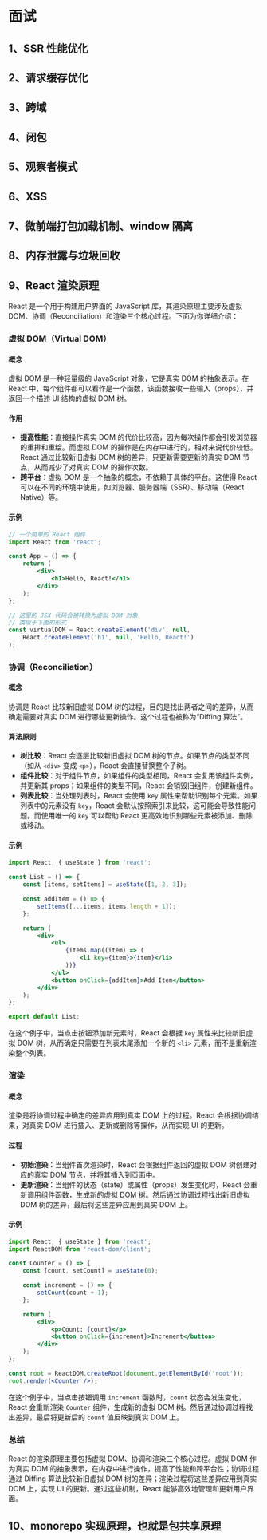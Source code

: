 # 面试

## 1、SSR 性能优化

## 2、请求缓存优化

## 3、跨域

## 4、闭包

## 5、观察者模式

## 6、XSS

## 7、微前端打包加载机制、window 隔离

## 8、内存泄露与垃圾回收

## 9、React 渲染原理

React 是一个用于构建用户界面的 JavaScript 库，其渲染原理主要涉及虚拟 DOM、协调（Reconciliation）和渲染三个核心过程。下面为你详细介绍：

### 虚拟 DOM（Virtual DOM）

#### 概念

虚拟 DOM 是一种轻量级的 JavaScript 对象，它是真实 DOM 的抽象表示。在 React 中，每个组件都可以看作是一个函数，该函数接收一些输入（props），并返回一个描述 UI 结构的虚拟 DOM 树。

#### 作用

- **提高性能**：直接操作真实 DOM 的代价比较高，因为每次操作都会引发浏览器的重排和重绘。而虚拟 DOM 的操作是在内存中进行的，相对来说代价较低。React 通过比较新旧虚拟 DOM 树的差异，只更新需要更新的真实 DOM 节点，从而减少了对真实 DOM 的操作次数。
- **跨平台**：虚拟 DOM 是一个抽象的概念，不依赖于具体的平台。这使得 React 可以在不同的环境中使用，如浏览器、服务器端（SSR）、移动端（React Native）等。

#### 示例

```jsx
// 一个简单的 React 组件
import React from 'react';

const App = () => {
    return (
        <div>
            <h1>Hello, React!</h1>
        </div>
    );
};

// 这里的 JSX 代码会被转换为虚拟 DOM 对象
// 类似于下面的形式
const virtualDOM = React.createElement('div', null,
    React.createElement('h1', null, 'Hello, React!')
);
```

### 协调（Reconciliation）

#### 概念

协调是 React 比较新旧虚拟 DOM 树的过程，目的是找出两者之间的差异，从而确定需要对真实 DOM 进行哪些更新操作。这个过程也被称为“Diffing 算法”。

#### 算法原则

- **树比较**：React 会逐层比较新旧虚拟 DOM 树的节点。如果节点的类型不同（如从 `<div>` 变成 `<p>`），React 会直接替换整个子树。
- **组件比较**：对于组件节点，如果组件的类型相同，React 会复用该组件实例，并更新其 props；如果组件的类型不同，React 会销毁旧组件，创建新组件。
- **列表比较**：当处理列表时，React 会使用 `key` 属性来帮助识别每个元素。如果列表中的元素没有 `key`，React 会默认按照索引来比较，这可能会导致性能问题。而使用唯一的 `key` 可以帮助 React 更高效地识别哪些元素被添加、删除或移动。

#### 示例

```jsx
import React, { useState } from 'react';

const List = () => {
    const [items, setItems] = useState([1, 2, 3]);

    const addItem = () => {
        setItems([...items, items.length + 1]);
    };

    return (
        <div>
            <ul>
                {items.map((item) => (
                    <li key={item}>{item}</li>
                ))}
            </ul>
            <button onClick={addItem}>Add Item</button>
        </div>
    );
};

export default List;
```

在这个例子中，当点击按钮添加新元素时，React 会根据 `key` 属性来比较新旧虚拟 DOM 树，从而确定只需要在列表末尾添加一个新的 `<li>` 元素，而不是重新渲染整个列表。

### 渲染

#### 概念

渲染是将协调过程中确定的差异应用到真实 DOM 上的过程。React 会根据协调结果，对真实 DOM 进行插入、更新或删除等操作，从而实现 UI 的更新。

#### 过程

- **初始渲染**：当组件首次渲染时，React 会根据组件返回的虚拟 DOM 树创建对应的真实 DOM 节点，并将其插入到页面中。
- **更新渲染**：当组件的状态（state）或属性（props）发生变化时，React 会重新调用组件函数，生成新的虚拟 DOM 树。然后通过协调过程找出新旧虚拟 DOM 树的差异，最后将这些差异应用到真实 DOM 上。

#### 示例

```jsx
import React, { useState } from 'react';
import ReactDOM from 'react-dom/client';

const Counter = () => {
    const [count, setCount] = useState(0);

    const increment = () => {
        setCount(count + 1);
    };

    return (
        <div>
            <p>Count: {count}</p>
            <button onClick={increment}>Increment</button>
        </div>
    );
};

const root = ReactDOM.createRoot(document.getElementById('root'));
root.render(<Counter />);
```

在这个例子中，当点击按钮调用 `increment` 函数时，`count` 状态会发生变化，React 会重新渲染 `Counter` 组件，生成新的虚拟 DOM 树。然后通过协调过程找出差异，最后将更新后的 `count` 值反映到真实 DOM 上。

### 总结

React 的渲染原理主要包括虚拟 DOM、协调和渲染三个核心过程。虚拟 DOM 作为真实 DOM 的抽象表示，在内存中进行操作，提高了性能和跨平台性；协调过程通过 Diffing 算法比较新旧虚拟 DOM 树的差异；渲染过程将这些差异应用到真实 DOM 上，实现 UI 的更新。通过这些机制，React 能够高效地管理和更新用户界面。

## 10、monorepo 实现原理，也就是包共享原理
